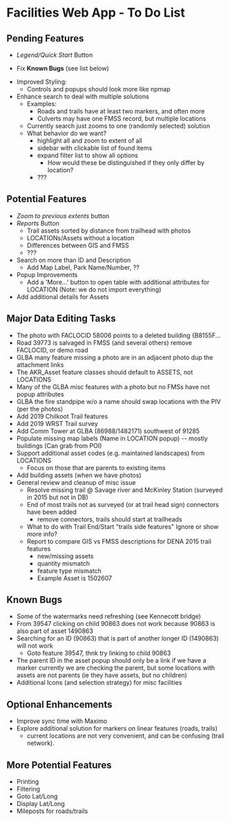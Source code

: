 Facilities Web App - To Do List
===============================

Pending Features
----------------
* _Legend/Quick Start_ Button
- Fix **Known Bugs** (see list below)
* Improved Styling:
  - Controls and popups should look more like npmap
* Enhance search to deal with multiple solutions
  - Examples:
    - Roads and trails have at least two markers, and often more
    - Culverts may have one FMSS record, but multiple locations
  - Currently search just zooms to one (randomly selected) solution
  - What behavior do we want?
    - highlight all and zoom to extent of all
    - sidebar with clickable list of found items
    - expand filter list to show all options
      - How would these be distinguished if they only differ by location?
    - ???

Potential Features
------------------
* _Zoom to previous extents_ button
* _Reports_ Button
  - Trail assets sorted by distance from trailhead with photos
  - LOCATIONs/Assets without a location
  - Differences between GIS and FMSS
  - ???
* Search on more than ID and Description
  - Add Map Label, Park Name/Number, ??
* Popup Improvements
  - Add a 'More...' button to open table with additional attributes
    for LOCATION (Note: we do not import everything)
* Add additional details for Assets


Major Data Editing Tasks
------------------------
* The photo with FACLOCID 58006 points to a deleted building {B8155F...
* Road 39773 is salvaged in FMSS (and several others) remove FACLOCID, or demo road
* GLBA many feature missing a photo are in an adjacent photo dup the attachment links
* The AKR_Asset feature classes should default to ASSETS, not LOCATIONS
* Many of the GLBA misc features with a photo but no FMSs have not popup attributes
* GLBA the fire standpipe w/o a name should swap locations with the PIV (per the photos) 
* Add 2019 Chilkoot Trail features
* Add 2019 WRST Trail survey
* Add Comm Tower at GLBA (86988/1482171) southwest of 91285
* Populate missing map labels (Name in LOCATION popup) -- mostly buildings (Can grab from POI)
* Support additional asset codes (e.g. maintained landscapes) from LOCATIONS
  - Focus on those that are parents to existing items
* Add building assets (when we have photos)
* General review and cleanup of misc issue
  - Resolve missing trail @ Savage river and McKinley Station (surveyed in 2015 but not in DB)
  - End of most trails not as surveyed (or at trail head sign) connectors have been added
    + remove connectors, trails should start at trailheads
  - What to do with Trail End/Start "trails side features"  Ignore or show more info?
  - Report to compare GIS vs FMSS descriptions for DENA 2015 trail features
    + new/missing assets
    + quantity mismatch
    + feature type mismatch
    + Example Asset is 1502607


Known Bugs
----------
* Some of the watermarks need refreshing (see Kennecott bridge)
* From 39547 clicking on child 90863 does not work because 90863 is also part of asset 1490863
* Searching for an ID (90863) that is part of another longer ID (1490863) will not work
  - Goto feature 39547, thnk try linking to child 90863
* The parent ID in the asset popup should only be a link if we have a marker
  currently we are checking the parent, but some locations with assets are
  not parents (ie they have assets, but no children)
* Additional Icons (and selection strategy) for misc facilities


Optional Enhancements
---------------------
* Improve sync time with Maximo
* Explore additional solution for markers on linear features (roads, trails)
  - current locations are not very convenient, and can be confusing (trail network).


More Potential Features
-----------------------
* Printing
* Filtering
* Goto Lat/Long
* Display Lat/Long
* Mileposts for roads/trails
